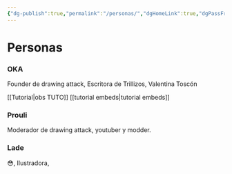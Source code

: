 ```yaml
---
{"dg-publish":true,"permalink":"/personas/","dgHomeLink":true,"dgPassFrontmatter":false,"dgShowBacklinks":true,"dgShowLocalGraph":true,"dgShowInlineTitle":true}
---
```


# Personas

### OKA
Founder de drawing attack, Escritora de Trillizos, 
Valentina Toscón

 [[Tutorial|obs TUTO]]
 [[tutorial embeds|tutorial embeds]]

### Prouli
Moderador de drawing attack, youtuber y modder.


### Lade
😳, Ilustradora, 

